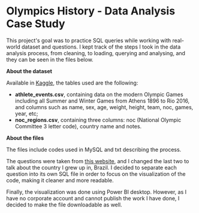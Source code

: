 # Olympics History - Data Analysis Case Study

This project's goal was to practice SQL queries while working with real-world dataset and questions. I kept track of the steps I took in the data analysis process, from cleaning, to loading, querying and analysing, and they can be seen in the files below.

**About the dataset**

Available in [Kaggle](https://www.kaggle.com/datasets/heesoo37/120-years-of-olympic-history-athletes-and-results), the tables used are the following:
- ****athlete_events.csv****, containing data on the modern Olympic Games including all Summer and Winter Games from Athens 1896 to Rio 2016, and columns such as name, sex, age, weight, height, team, noc, games, year, etc;
- ****noc_regions.csv****, containing three columns: noc (National Olympic Committee 3 letter code), country name and notes.

**About the files**

The files include codes used in MySQL and txt describing the process.

The questions were taken from [this website](https://techtfq.com/blog/practice-writing-sql-queries-using-real-dataset), and I changed the last two to talk about the country I grew up in, Brazil. I decided to separate each question into its own SQL file in order to focus on the visualization of the code, making it cleaner and more readable.

Finally, the visualization was done using Power BI desktop. However, as I have no corporate account and cannot publish the work I have done, I decided to make the file downloadable as well.
